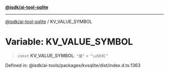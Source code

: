 [**@isdk/ai-tool-sqlite**](../README.md)

***

[@isdk/ai-tool-sqlite](../globals.md) / KV\_VALUE\_SYMBOL

# Variable: KV\_VALUE\_SYMBOL

> `const` **KV\_VALUE\_SYMBOL**: `"值"` = `"\u503C"`

Defined in: @isdk/ai-tools/packages/kvsqlite/dist/index.d.ts:1363

